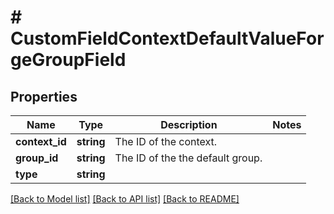 # # CustomFieldContextDefaultValueForgeGroupField

## Properties

Name | Type | Description | Notes
------------ | ------------- | ------------- | -------------
**context_id** | **string** | The ID of the context. |
**group_id** | **string** | The ID of the the default group. |
**type** | **string** |  |

[[Back to Model list]](../../README.md#models) [[Back to API list]](../../README.md#endpoints) [[Back to README]](../../README.md)
